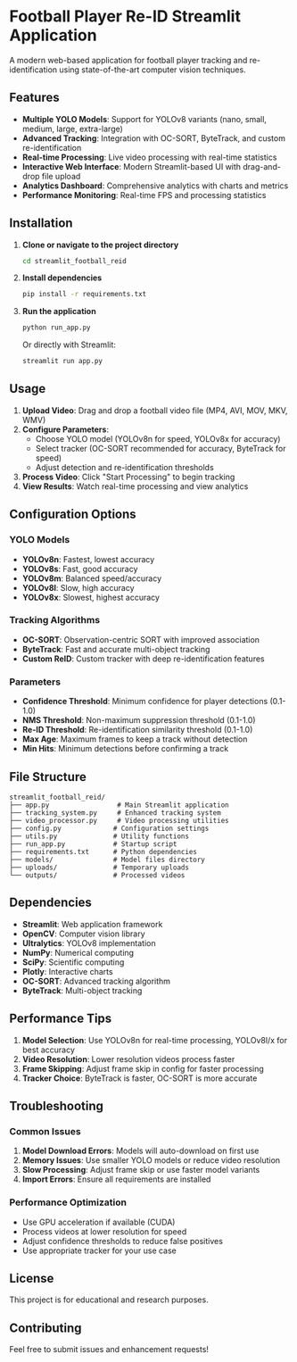 # Football Player Re-ID Streamlit Application

A modern web-based application for football player tracking and re-identification using state-of-the-art computer vision techniques.

## Features

- **Multiple YOLO Models**: Support for YOLOv8 variants (nano, small, medium, large, extra-large)
- **Advanced Tracking**: Integration with OC-SORT, ByteTrack, and custom re-identification
- **Real-time Processing**: Live video processing with real-time statistics
- **Interactive Web Interface**: Modern Streamlit-based UI with drag-and-drop file upload
- **Analytics Dashboard**: Comprehensive analytics with charts and metrics
- **Performance Monitoring**: Real-time FPS and processing statistics

## Installation

1. **Clone or navigate to the project directory**
   ```bash
   cd streamlit_football_reid
   ```

2. **Install dependencies**
   ```bash
   pip install -r requirements.txt
   ```

3. **Run the application**
   ```bash
   python run_app.py
   ```
   
   Or directly with Streamlit:
   ```bash
   streamlit run app.py
   ```

## Usage

1. **Upload Video**: Drag and drop a football video file (MP4, AVI, MOV, MKV, WMV)
2. **Configure Parameters**: 
   - Choose YOLO model (YOLOv8n for speed, YOLOv8x for accuracy)
   - Select tracker (OC-SORT recommended for accuracy, ByteTrack for speed)
   - Adjust detection and re-identification thresholds
3. **Process Video**: Click "Start Processing" to begin tracking
4. **View Results**: Watch real-time processing and view analytics

## Configuration Options

### YOLO Models
- **YOLOv8n**: Fastest, lowest accuracy
- **YOLOv8s**: Fast, good accuracy  
- **YOLOv8m**: Balanced speed/accuracy
- **YOLOv8l**: Slow, high accuracy
- **YOLOv8x**: Slowest, highest accuracy

### Tracking Algorithms
- **OC-SORT**: Observation-centric SORT with improved association
- **ByteTrack**: Fast and accurate multi-object tracking
- **Custom ReID**: Custom tracker with deep re-identification features

### Parameters
- **Confidence Threshold**: Minimum confidence for player detections (0.1-1.0)
- **NMS Threshold**: Non-maximum suppression threshold (0.1-1.0)
- **Re-ID Threshold**: Re-identification similarity threshold (0.1-1.0)
- **Max Age**: Maximum frames to keep a track without detection
- **Min Hits**: Minimum detections before confirming a track

## File Structure

```
streamlit_football_reid/
├── app.py                 # Main Streamlit application
├── tracking_system.py     # Enhanced tracking system
├── video_processor.py     # Video processing utilities
├── config.py             # Configuration settings
├── utils.py              # Utility functions
├── run_app.py            # Startup script
├── requirements.txt      # Python dependencies
├── models/               # Model files directory
├── uploads/              # Temporary uploads
└── outputs/              # Processed videos
```

## Dependencies

- **Streamlit**: Web application framework
- **OpenCV**: Computer vision library
- **Ultralytics**: YOLOv8 implementation
- **NumPy**: Numerical computing
- **SciPy**: Scientific computing
- **Plotly**: Interactive charts
- **OC-SORT**: Advanced tracking algorithm
- **ByteTrack**: Multi-object tracking

## Performance Tips

1. **Model Selection**: Use YOLOv8n for real-time processing, YOLOv8l/x for best accuracy
2. **Video Resolution**: Lower resolution videos process faster
3. **Frame Skipping**: Adjust frame skip in config for faster processing
4. **Tracker Choice**: ByteTrack is faster, OC-SORT is more accurate

## Troubleshooting

### Common Issues

1. **Model Download Errors**: Models will auto-download on first use
2. **Memory Issues**: Use smaller YOLO models or reduce video resolution
3. **Slow Processing**: Adjust frame skip or use faster model variants
4. **Import Errors**: Ensure all requirements are installed

### Performance Optimization

- Use GPU acceleration if available (CUDA)
- Process videos at lower resolution for speed
- Adjust confidence thresholds to reduce false positives
- Use appropriate tracker for your use case

## License

This project is for educational and research purposes.

## Contributing

Feel free to submit issues and enhancement requests!
